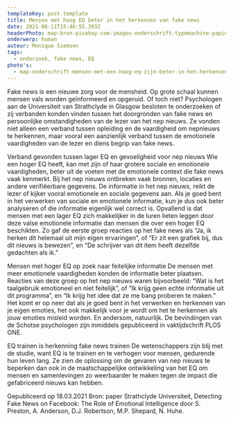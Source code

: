 ```yaml
---
templateKey: post.template
title: Mensen met hoog EQ beter in het herkennen van fake news
date: 2021-06-11T15:46:55.393Z
headerPhoto: map-bron-pixabay-com-imageo-onderschrift-typemachine-papier-fake-news-image-img-typemachine-papier-fake-news-jpeg
onderwerp: human
auteur: Monique Siemsen
tags:
  - onderzoek, fake news, EQ
photo's:
  - map-onderschrift-mensen-met-een-hoog-eq-zijn-beter-in-het-herkennen-van-fake-news-berichten-bron-pixabay-com-image-img-students-1807505_1280-webp
---
```

Fake news is een nieuwe zorg voor de mensheid. Op grote schaal kunnen mensen vals
worden geïnformeerd en opgeruid. Of toch niet?
Psychologen aan de Universiteit van Strathclyde in Glasgow besloten te onderzoeken of
zij verbanden konden vinden tussen het doorgronden van fake news en persoonlijke
omstandigheden van de lezer van het nep nieuws. Ze vonden niet alleen een verband
tussen opleiding en de vaardigheid om nepnieuws te herkennen, maar vooral een
aanzienlijk verband tussen de emotionele vaardigheden van de lezer en diens begrip van
fake news.

Verband gevonden tussen lager EQ en gevoeligheid voor nep nieuws
Wie een hoger EQ heeft, kan met zijn of haar grotere sociale en emotionele vaardigheden,
beter uit de voeten met de emotionele context die fake news vaak kenmerkt. Bij het nep
nieuws ontbreken vaak bronnen, locaties en andere verifiëerbare gegevens. De informatie
in het nep nieuws, reikt de lezer of kijker vooral emotionele en sociale gegevens aan. Als
je goed bent in het verwerken van sociale en emotionele informatie, kun je dus ook beter
analyseren of die informatie eigenlijk wel correct is.
Opvallend is dat mensen met een lager EQ zich makkelijker in de luren lieten leggen door
deze valse emotionele informatie dan mensen die over een hoger EQ beschikten. Zo gaf
de eerste groep reacties op het fake news als “Ja, ik herken dit helemaal uit mijn eigen
ervaringen”, of “Er zit een grafiek bij, dus dit nieuws is bewezen”, en “De schrijver van dit
item heeft dezelfde gedachten als ik.”

Mensen met hoger EQ op zoek naar feitelijke informatie
De mensen met meer emotionele vaardigheden konden de informatie beter plaatsen.
Reacties van deze groep op het nep nieuws waren bijvoorbeeld: “Wat is het taalgebruik
emotioneel en niet feitelijk”, of “Ik krijg geen echte informatie uit dit programma”, en “Ik
krijg het idee dat ze me bang proberen te maken.”
Het komt er op neer dat als je goed bent in het verwerken en herkennen van je eigen
emoties, het ook makkelijk voor je wordt om het te herkennen als jouw emoties misleid
worden. En andersom, natuurlijk. De bevindingen van de Schotse psychologen zijn
inmiddels gepubliceerd in vaktijdschrift PLOS ONE.

EQ trainen is herkenning fake news trainen
De wetenschappers zijn blij met de studie, want EQ is te trainen en te verhogen voor
mensen, gedurende hun leven lang. Ze zien de oplossing om de gevaren van nep nieuws
te beperken dan ook in de maatschappelijke ontwikkeling van het EQ om mensen en
samenlevingen zo weerbaarder te maken tegen de impact die gefabriceerd nieuws kan
hebben.

Gepubliceerd op 18.03.2021
Bron: paper Strathclyde Universiteit, Detecting Fake News on Facebook: The Role of Emotional
Intelligence door S. Preston, A. Anderson, D.J. Robertson, M.P. Shepard, N. Huhe.